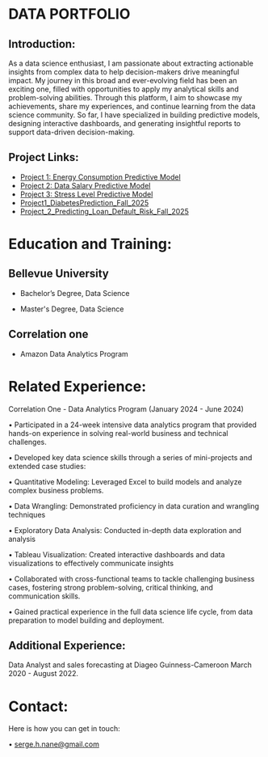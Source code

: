 # DATA PORTFOLIO
## Introduction:
As a data science enthusiast, I am passionate about extracting actionable insights from complex data to help decision-makers drive meaningful impact. My journey in this broad and ever-evolving field has been an exciting one, filled with opportunities to apply my analytical skills and problem-solving abilities. Through this platform, I aim to showcase my achievements, share my experiences, and continue learning from the data science community. So far, I have specialized in building predictive models, designing interactive dashboards, and generating insightful reports to support data-driven decision-making.

## Project Links:
- [Project 1: Energy Consumption Predictive Model](Project1.md)
- [Project 2: Data Salary Predictive Model](Project2.md)
- [Project 3: Stress Level Predictive Model](Project3.md)
- [Project1_DiabetesPrediction_Fall_2025](Project_1_Fall_2025.md)
- [Project_2_Predicting_Loan_Default_Risk_Fall_2025](Project_2_Fall_2025.md
)

# Education and Training:
## Bellevue University
- Bachelor’s Degree, Data Science

- Master's Degree, Data Science
## Correlation one
- Amazon Data Analytics Program


# Related Experience:

Correlation One - Data Analytics Program (January 2024 - June 2024)

• Participated in a 24-week intensive data analytics program that provided hands-on experience in solving real-world business and technical challenges.

• Developed key data science skills through a series of mini-projects and extended case studies:

•	Quantitative Modeling: Leveraged Excel to build models and analyze complex business problems.

•	Data Wrangling: Demonstrated proficiency in data curation and wrangling techniques

•	Exploratory Data Analysis: Conducted in-depth data exploration and analysis

•	Tableau Visualization: Created interactive dashboards and data visualizations to effectively communicate insights

• Collaborated with cross-functional teams to tackle challenging business cases, fostering strong problem-solving, critical thinking, and communication skills.

• Gained practical experience in the full data science life cycle, from data preparation to model building and deployment.


## Additional Experience:
Data Analyst and sales forecasting at Diageo Guinness-Cameroon March 2020 - August 2022.


# Contact:
Here is how you can get in touch:

•	serge.h.nane@gmail.com



